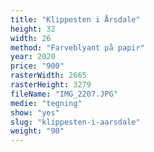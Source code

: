 ```yaml
---
title: "Klippesten i Årsdale"
height: 32
width: 26
method: "Farveblyant på papir"
year: 2020
price: "900"
rasterWidth: 2665
rasterHeight: 3279
fileName: "IMG_2207.JPG"
medie: "tegning"
show: "yes"
slug: "klippesten-i-aarsdale"
weight: "90"
---
```

